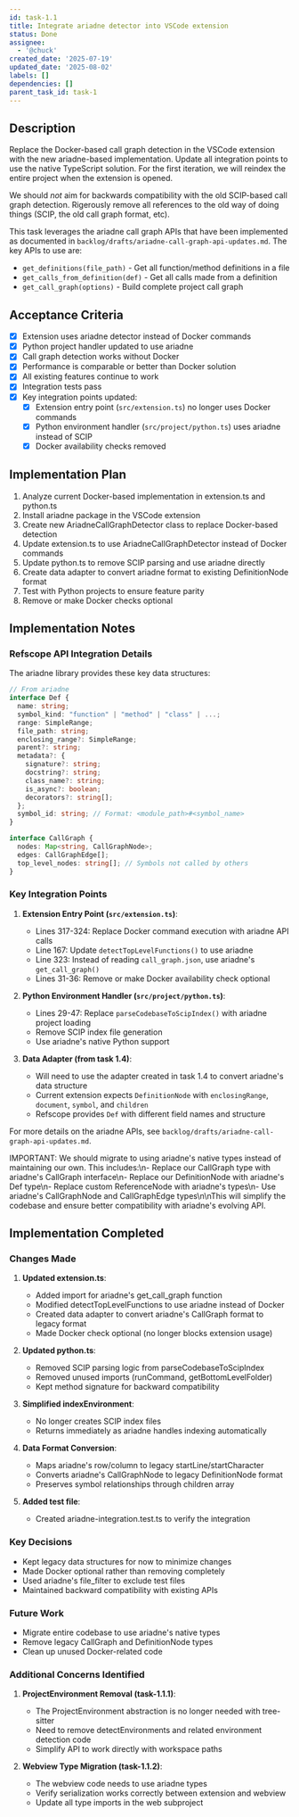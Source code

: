 ```yaml
---
id: task-1.1
title: Integrate ariadne detector into VSCode extension
status: Done
assignee:
  - '@chuck'
created_date: '2025-07-19'
updated_date: '2025-08-02'
labels: []
dependencies: []
parent_task_id: task-1
---
```


## Description

Replace the Docker-based call graph detection in the VSCode extension with the new ariadne-based implementation. Update all integration points to use the native TypeScript solution. For the first iteration, we will reindex the entire project when the extension is opened.

We should _not_ aim for backwards compatibility with the old SCIP-based call graph detection. Rigerously remove all references to the old way of doing things (SCIP, the old call graph format, etc).

This task leverages the ariadne call graph APIs that have been implemented as documented in `backlog/drafts/ariadne-call-graph-api-updates.md`. The key APIs to use are:

- `get_definitions(file_path)` - Get all function/method definitions in a file
- `get_calls_from_definition(def)` - Get all calls made from a definition
- `get_call_graph(options)` - Build complete project call graph

## Acceptance Criteria

- [x] Extension uses ariadne detector instead of Docker commands
- [x] Python project handler updated to use ariadne
- [x] Call graph detection works without Docker
- [x] Performance is comparable or better than Docker solution
- [x] All existing features continue to work
- [x] Integration tests pass
- [x] Key integration points updated:
  - [x] Extension entry point (`src/extension.ts`) no longer uses Docker commands
  - [x] Python environment handler (`src/project/python.ts`) uses ariadne instead of SCIP
  - [x] Docker availability checks removed

## Implementation Plan

1. Analyze current Docker-based implementation in extension.ts and python.ts
2. Install ariadne package in the VSCode extension
3. Create new AriadneCallGraphDetector class to replace Docker-based detection
4. Update extension.ts to use AriadneCallGraphDetector instead of Docker commands
5. Update python.ts to remove SCIP parsing and use ariadne directly
6. Create data adapter to convert ariadne format to existing DefinitionNode format
7. Test with Python projects to ensure feature parity
8. Remove or make Docker checks optional

## Implementation Notes

### Refscope API Integration Details

The ariadne library provides these key data structures:

```typescript
// From ariadne
interface Def {
  name: string;
  symbol_kind: "function" | "method" | "class" | ...;
  range: SimpleRange;
  file_path: string;
  enclosing_range?: SimpleRange;
  parent?: string;
  metadata?: {
    signature?: string;
    docstring?: string;
    class_name?: string;
    is_async?: boolean;
    decorators?: string[];
  };
  symbol_id: string; // Format: <module_path>#<symbol_name>
}

interface CallGraph {
  nodes: Map<string, CallGraphNode>;
  edges: CallGraphEdge[];
  top_level_nodes: string[]; // Symbols not called by others
}
```

### Key Integration Points

1. **Extension Entry Point (`src/extension.ts`)**:

   - Lines 317-324: Replace Docker command execution with ariadne API calls
   - Line 167: Update `detectTopLevelFunctions()` to use ariadne
   - Line 323: Instead of reading `call_graph.json`, use ariadne's `get_call_graph()`
   - Lines 31-36: Remove or make Docker availability check optional

2. **Python Environment Handler (`src/project/python.ts`)**:

   - Lines 29-47: Replace `parseCodebaseToScipIndex()` with ariadne project loading
   - Remove SCIP index file generation
   - Use ariadne's native Python support

3. **Data Adapter (from task 1.4)**:
   - Will need to use the adapter created in task 1.4 to convert ariadne's data structure
   - Current extension expects `DefinitionNode` with `enclosingRange`, `document`, `symbol`, and `children`
   - Refscope provides `Def` with different field names and structure

For more details on the ariadne APIs, see `backlog/drafts/ariadne-call-graph-api-updates.md`.

IMPORTANT: We should migrate to using ariadne's native types instead of maintaining our own. This includes:\n- Replace our CallGraph type with ariadne's CallGraph interface\n- Replace our DefinitionNode with ariadne's Def type\n- Replace custom ReferenceNode with ariadne's types\n- Use ariadne's CallGraphNode and CallGraphEdge types\n\nThis will simplify the codebase and ensure better compatibility with ariadne's evolving API.

## Implementation Completed

### Changes Made

1. **Updated extension.ts**:

   - Added import for ariadne's get_call_graph function
   - Modified detectTopLevelFunctions to use ariadne instead of Docker
   - Created data adapter to convert ariadne's CallGraph format to legacy format
   - Made Docker check optional (no longer blocks extension usage)

2. **Updated python.ts**:

   - Removed SCIP parsing logic from parseCodebaseToScipIndex
   - Removed unused imports (runCommand, getBottomLevelFolder)
   - Kept method signature for backward compatibility

3. **Simplified indexEnvironment**:

   - No longer creates SCIP index files
   - Returns immediately as ariadne handles indexing automatically

4. **Data Format Conversion**:

   - Maps ariadne's row/column to legacy startLine/startCharacter
   - Converts ariadne's CallGraphNode to legacy DefinitionNode format
   - Preserves symbol relationships through children array

5. **Added test file**:
   - Created ariadne-integration.test.ts to verify the integration

### Key Decisions

- Kept legacy data structures for now to minimize changes
- Made Docker optional rather than removing completely
- Used ariadne's file_filter to exclude test files
- Maintained backward compatibility with existing APIs

### Future Work

- Migrate entire codebase to use ariadne's native types
- Remove legacy CallGraph and DefinitionNode types
- Clean up unused Docker-related code

### Additional Concerns Identified

1. **ProjectEnvironment Removal (task-1.1.1)**:

   - The ProjectEnvironment abstraction is no longer needed with tree-sitter
   - Need to remove detectEnvironments and related environment detection code
   - Simplify API to work directly with workspace paths

2. **Webview Type Migration (task-1.1.2)**:
   - The webview code needs to use ariadne types
   - Verify serialization works correctly between extension and webview
   - Update all type imports in the web subproject
